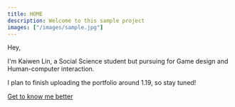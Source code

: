 ```yaml
---
title: HOME
description: Welcome to this sample project
images: ["/images/sample.jpg"]
---
```


Hey,

I'm Kaiwen Lin, a Social Science student but pursuing for Game design and Human-computer interaction.

I plan to finish uploading the portfolio around 1.19, so stay tuned!

[Get to know me better](/about "Get to know me better")